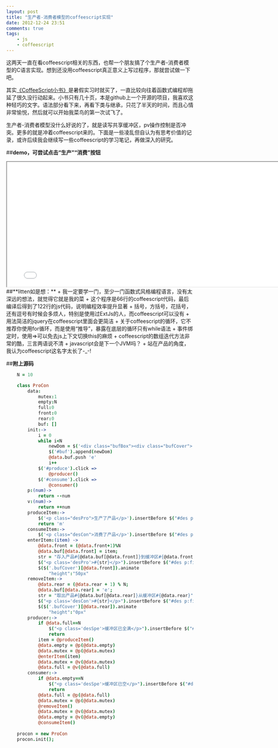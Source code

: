 ```yaml
---
layout: post
title: "生产者-消费者模型的coffeescript实现"
date: 2012-12-24 23:51
comments: true
tags: 
	- js 
	- coffeescript 
---
```

这两天一直在看coffeescript相关的东西，也帮一个朋友搞了个生产者-消费者模型的C语言实现。想到还没用coffeescript真正意义上写过程序，那就尝试做一下吧。

其实[《CoffeeScript小书》](http://read.douban.com/ebook/198648/)是暑假实习时就买了，一直比较向往着函数式编程却拖延了很久没行动起来。小书只有几十页，本是github上一个开源的项目，我喜欢这种轻巧的文字。语法部分看下来，再看下类与继承，只花了半天的时间，而且心情非常愉悦，然后就可以开始我菜鸟的第一次试飞了。

生产者-消费者模型没什么好说的了，就是读写共享缓冲区，pv操作控制是否冲突。更多的就是冲着coffeescript来的。下面是一些凌乱但自认为有思考价值的记录，或许后续我会继续写一些coffeescript的学习笔记，再做深入的研究。
<!-- more -->
##**demo，可尝试点击“生产”“消费”按钮**
<iframe src="/assets/demo/coffee_pc_demo/pro-con.html" width="780" height="336" scrolling="no"></iframe>
##**litten如是想：**
+ 我一定要学一门，至少一门函数式风格编程语言，没有太深远的想法，就觉得它就是我的菜       
+ 这个程序是66行的coffeescript代码，最后编译后得到了122行的js代码，说明编程效率提升显著          
+ 括号，方括号，花括号，还有逗号有时候会多烦人，特别是使用过ExtJs的人，而coffeescript可以没有
+ 用法简洁的jquery在coffeescript里面会更简洁                   
+ 关于coffeescript的循环，它不推荐你使用for循环，而是使用“推导”，暴露在底层的循环只有while语法        
+ 事件绑定时，使用=>可以免去js上下文切换this的麻烦               
+ coffeescript的数组迭代方法非常的酷，三言两语说不清             
+ javascript会是下一个JVM吗？              
+ 站在产品的角度，我认为coffeescript这名字太长了-_-!              

##**附上源码**
```coffeescript
	N = 10

	class ProCon
		data: 
			mutex:1
			empty:N
			full:0
			front:0
			rear:0
			buf: []
		init:->
			i = 0
			while i<N
				newDom = $('<div class="bufBox"><div class="bufCover">'+i+'</div>'+i+'</div>')
				$('#buf').append(newDom)
				@data.buf.push 'e'
				i++
			$('#produce').click =>
				@producer()
			$('#consume').click =>
				@consumer()
		p:(num)->
			return --num
		v:(num)->
			return ++num
		produceItem:->
			$('<p class="desPro">生产了产品</p>').insertBefore $("#des p:first")
			return 'm'
		consumeItem:->
			$('<p class="desCon">消费了产品</p>').insertBefore $("#des p:first")
		enterItem:(item) ->
			@data.front = (@data.front+1)%N
			@data.buf[@data.front] = item;
			str = "存入产品#{@data.buf[@data.front]}到缓冲区#{@data.front}"
			$("<p class='desPro'>#{str}</p>").insertBefore $("#des p:first")
			$($('.bufCover')[@data.front]).animate 
				"height":"50px"
		removeItem:->
			@data.rear = (@data.rear + 1) % N;
			@data.buf[@data.rear] = 'e';
			str = "取出产品#{@data.buf[@data.rear]}从缓冲区#{@data.rear}"
			$("<p class='desCon'>#{str}</p>").insertBefore $("#des p:first")
			$($('.bufCover')[@data.rear]).animate 
				"height":"0px"
		producer:->
			if @data.full==N
				$("<p class='desSpe'>缓冲区已全满</p>").insertBefore $("#des p:first")
				return
			item = @produceItem()
			@data.empty = @p(@data.empty)
			@data.mutex = @p(@data.mutex)
			@enterItem(item)
			@data.mutex = @v(@data.mutex)
			@data.full = @v(@data.full)
		consumer:->
			if @data.empty==N
				$("<p class='desSpe'>缓冲区已空</p>").insertBefore $("#des p:first")
				return
			@data.full = @p(@data.full)
			@data.mutex = @p(@data.mutex)
			@removeItem()
			@data.mutex = @v(@data.mutex)
			@data.empty = @v(@data.empty)
			@consumeItem()
			
	procon = new ProCon
	procon.init();
```



